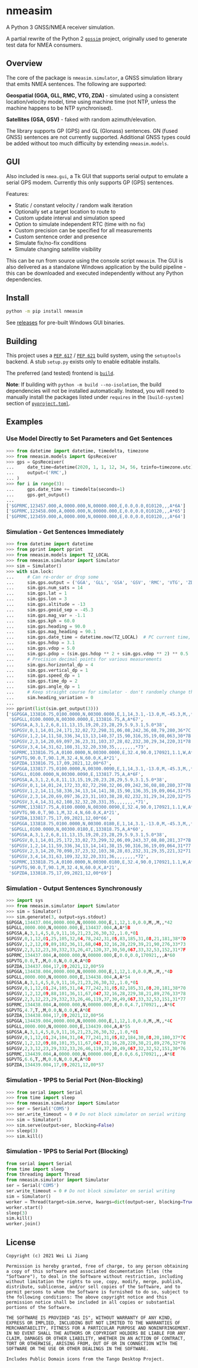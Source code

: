 # nmeasim

A Python 3 GNSS/NMEA receiver simulation.

A partial rewrite of the Python 2 [`gpssim`](https://pypi.org/project/gpssim/) project, originally used to generate test data for NMEA consumers.

## Overview

The core of the package is `nmeasim.simulator`, a GNSS simulation library that emits NMEA sentences. The following are supported:

**Geospatial (GGA, GLL, RMC, VTG, ZDA)** - simulated using a consistent location/velocity model, time using machine time (not NTP, unless the machine happens to be NTP synchronised).

**Satellites (GSA, GSV)** - faked with random azimuth/elevation.

The library supports GP (GPS) and GL (Glonass) sentences. GN (fused GNSS) sentences are not currently supported. Additional GNSS types could be added without too much difficulty by extending `nmeasim.models`.

## GUI

Also included is `nmea.gui`, a Tk GUI that supports serial output to emulate a serial GPS modem. Currently this only supports GP (GPS) sentences.

Features:

- Static / constant velocity / random walk iteration
- Optionally set a target location to route to
- Custom update interval and simulation speed
- Option to simulate independent RTC (time with no fix)
- Custom precision can be specified for all measurements
- Custom sentence order and presence
- Simulate fix/no-fix conditions
- Simulate changing satellite visibility

This can be run from source using the console script `nmeasim`.
The GUI is also delivered as a standalone Windows application by the build pipeline - this can be downloaded and executed independently without any Python dependencies.


## Install

```sh
python -m pip install nmeasim
```

See [releases](https://gitlab.com/nmeasim/nmeasim/-/releases) for pre-built Windows GUI binaries.

## Building

This project uses a [`PEP 617`](https://peps.python.org/pep-0517/) / [`PEP 621`](https://peps.python.org/pep-0621/) build system, using the `setuptools` backend. A stub `setup.py` exists only to enable editable installs.

The preferred (and tested) frontend is [`build`](https://pypi.org/project/build/).

**Note**: If building with `python -m build --no-isolation`, the build dependencies will not be installed automatically. Instead, you will need to manually install the packages listed under `requires` in the `[build-system]` section of [`pyproject.toml`](pyproject.toml).


## Examples

### Use Model Directly to Set Parameters and Get Sentences

```python
>>> from datetime import datetime, timedelta, timezone
>>> from nmeasim.models import GpsReceiver
>>> gps = GpsReceiver(
...     date_time=datetime(2020, 1, 1, 12, 34, 56, tzinfo=timezone.utc),
...     output=('RMC',)
... )
>>> for i in range(3):
...     gps.date_time += timedelta(seconds=1)
...     gps.get_output()
... 
['$GPRMC,123457.000,A,0000.000,N,00000.000,E,0.0,0.0,010120,,,A*6A']
['$GPRMC,123458.000,A,0000.000,N,00000.000,E,0.0,0.0,010120,,,A*65']
['$GPRMC,123459.000,A,0000.000,N,00000.000,E,0.0,0.0,010120,,,A*64']
```

### Simulation - Get Sentences Immediately

```python
>>> from datetime import datetime
>>> from pprint import pprint
>>> from nmeasim.models import TZ_LOCAL
>>> from nmeasim.simulator import Simulator
>>> sim = Simulator()
>>> with sim.lock:
...     # Can re-order or drop some
...     sim.gps.output = ('GGA', 'GLL', 'GSA', 'GSV', 'RMC', 'VTG', 'ZDA')
...     sim.gps.num_sats = 14
...     sim.gps.lat = 1
...     sim.gps.lon = 3
...     sim.gps.altitude = -13
...     sim.gps.geoid_sep = -45.3
...     sim.gps.mag_var = -1.1
...     sim.gps.kph = 60.0
...     sim.gps.heading = 90.0
...     sim.gps.mag_heading = 90.1
...     sim.gps.date_time = datetime.now(TZ_LOCAL)  # PC current time, local time zone
...     sim.gps.hdop = 3.1
...     sim.gps.vdop = 5.0
...     sim.gps.pdop = (sim.gps.hdop ** 2 + sim.gps.vdop ** 2) ** 0.5
...     # Precision decimal points for various measurements
...     sim.gps.horizontal_dp = 4
...     sim.gps.vertical_dp = 1
...     sim.gps.speed_dp = 1
...     sim.gps.time_dp = 2
...     sim.gps.angle_dp = 1
...     # Keep straight course for simulator - don't randomly change the heading
...     sim.heading_variation = 0
...
>>> pprint(list(sim.get_output(3)))
['$GPGGA,133816.75,0100.0000,N,00300.0000,E,1,14,3.1,-13.0,M,-45.3,M,,*55',
 '$GPGLL,0100.0000,N,00300.0000,E,133816.75,A,A*67',
 '$GPGSA,A,3,1,2,6,8,11,13,15,19,20,23,28,29,5.9,3.1,5.0*38',
 '$GPGSV,0,1,14,01,24,171,32,02,72,298,31,06,08,242,36,08,79,280,36*7C',
 '$GPGSV,1,2,14,11,58,336,34,13,13,140,37,15,90,316,35,19,08,063,30*7B',
 '$GPGSV,2,3,14,20,69,097,36,23,31,103,37,28,02,232,30,29,34,220,31*78',
 '$GPGSV,3,4,14,31,62,108,31,32,20,330,35,,,,,,,,*73',
 '$GPRMC,133816.75,A,0100.0000,N,00300.0000,E,32.4,90.0,170921,1.1,W,A*29',
 '$GPVTG,90.0,T,90.1,M,32.4,N,60.0,K,A*21',
 '$GPZDA,133816.75,17,09,2021,12,00*67',
 '$GPGGA,133817.75,0100.0000,N,00300.0090,E,1,14,3.1,-13.0,M,-45.3,M,,*5D',
 '$GPGLL,0100.0000,N,00300.0090,E,133817.75,A,A*6F',
 '$GPGSA,A,3,1,2,6,8,11,13,15,19,20,23,28,29,5.9,3.1,5.0*38',
 '$GPGSV,0,1,14,01,24,172,33,02,72,298,32,06,09,242,36,08,80,280,37*7B',
 '$GPGSV,1,2,14,11,58,336,34,13,14,141,38,15,90,136,35,19,09,064,31*75',
 '$GPGSV,2,3,14,20,69,097,36,23,31,103,38,28,02,232,31,29,34,220,32*75',
 '$GPGSV,3,4,14,31,62,108,32,32,20,331,35,,,,,,,,*71',
 '$GPRMC,133817.75,A,0100.0000,N,00300.0090,E,32.4,90.0,170921,1.1,W,A*21',
 '$GPVTG,90.0,T,90.1,M,32.4,N,60.0,K,A*21',
 '$GPZDA,133817.75,17,09,2021,12,00*66',
 '$GPGGA,133818.75,0100.0000,N,00300.0180,E,1,14,3.1,-13.0,M,-45.3,M,,*52',
 '$GPGLL,0100.0000,N,00300.0180,E,133818.75,A,A*60',
 '$GPGSA,A,3,1,2,6,8,11,13,15,19,20,23,28,29,5.9,3.1,5.0*38',
 '$GPGSV,0,1,14,01,25,172,33,02,73,299,32,06,09,243,37,08,80,281,37*7B',
 '$GPGSV,1,2,14,11,59,336,34,13,14,141,38,15,90,316,36,19,09,064,31*77',
 '$GPGSV,2,3,14,20,70,098,37,23,32,103,38,28,03,232,31,29,35,221,32*71',
 '$GPGSV,3,4,14,31,63,109,32,32,20,331,36,,,,,,,,*72',
 '$GPRMC,133818.75,A,0100.0000,N,00300.0180,E,32.4,90.0,170921,1.1,W,A*2E',
 '$GPVTG,90.0,T,90.1,M,32.4,N,60.0,K,A*21',
 '$GPZDA,133818.75,17,09,2021,12,00*69']
```

### Simulation - Output Sentences Synchronously

```python
>>> import sys
>>> from nmeasim.simulator import Simulator
>>> sim = Simulator()
>>> sim.generate(3, output=sys.stdout)
$GPGGA,134437.004,0000.000,N,00000.000,E,1,12,1.0,0.0,M,,M,,*42
$GPGLL,0000.000,N,00000.000,E,134437.004,A,A*5B
$GPGSA,A,3,1,4,5,8,9,11,16,21,23,26,30,32,,1.0,*01
$GPGSV,0,1,12,01,25,105,32,04,78,242,31,05,83,185,31,08,21,181,38*7D
$GPGSV,1,2,12,09,89,102,36,11,68,048,32,16,28,229,39,21,90,276,33*73
$GPGSV,2,3,12,23,30,332,33,26,47,120,37,30,50,067,33,32,53,152,31*7F
$GPRMC,134437.004,A,0000.000,N,00000.000,E,0.0,0.0,170921,,,A*60
$GPVTG,0.0,T,,M,0.0,N,0.0,K,A*0D
$GPZDA,134437.004,17,09,2021,12,00*59
$GPGGA,134438.004,0000.000,N,00000.000,E,1,12,1.0,0.0,M,,M,,*4D
$GPGLL,0000.000,N,00000.000,E,134438.004,A,A*54
$GPGSA,A,3,1,4,5,8,9,11,16,21,23,26,30,32,,1.0,*01
$GPGSV,0,1,12,01,24,105,31,04,77,242,31,05,82,185,31,08,20,181,38*70
$GPGSV,1,2,12,09,88,101,36,11,67,047,32,16,28,229,38,21,89,276,33*78
$GPGSV,2,3,12,23,29,332,33,26,46,119,37,30,49,067,33,32,53,151,31*77
$GPRMC,134438.004,A,0000.000,N,00000.000,E,0.0,4.7,170921,,,A*6C
$GPVTG,4.7,T,,M,0.0,N,0.0,K,A*0E
$GPZDA,134438.004,17,09,2021,12,00*56
$GPGGA,134439.004,0000.000,N,00000.000,E,1,12,1.0,0.0,M,,M,,*4C
$GPGLL,0000.000,N,00000.000,E,134439.004,A,A*55
$GPGSA,A,3,1,4,5,8,9,11,16,21,23,26,30,32,,1.0,*01
$GPGSV,0,1,12,01,24,104,31,04,77,241,31,05,82,184,30,08,20,180,37*7C
$GPGSV,1,2,12,09,88,101,35,11,67,047,31,16,28,228,38,21,89,276,32*78
$GPGSV,2,3,12,23,29,332,33,26,46,119,37,30,49,067,32,32,52,151,30*76
$GPRMC,134439.004,A,0000.000,N,00000.000,E,0.0,6.6,170921,,,A*6E
$GPVTG,6.6,T,,M,0.0,N,0.0,K,A*0D
$GPZDA,134439.004,17,09,2021,12,00*57
```

### Simulation - 1PPS to Serial Port (Non-Blocking)

```python
>>> from serial import Serial
>>> from time import sleep
>>> from nmeasim.simulator import Simulator
>>> ser = Serial('COM5')
>>> ser.write_timeout = 0 # Do not block simulator on serial writing
>>> sim = Simulator()
>>> sim.serve(output=ser, blocking=False)
>>> sleep(3)
>>> sim.kill()
```

### Simulation - 1PPS to Serial Port (Blocking)

```python
from serial import Serial
from time import sleep
from threading import Thread
from nmeasim.simulator import Simulator
ser = Serial('COM5')
ser.write_timeout = 0 # Do not block simulator on serial writing
sim = Simulator()
worker = Thread(target=sim.serve, kwargs=dict(output=ser, blocking=True))
worker.start()
sleep(3)
sim.kill()
worker.join()
```

## License

```
Copyright (c) 2021 Wei Li Jiang

Permission is hereby granted, free of charge, to any person obtaining a copy of this software and associated documentation files (the "Software"), to deal in the Software without restriction, including without limitation the rights to use, copy, modify, merge, publish, distribute, sublicense, and/or sell copies of the Software, and to permit persons to whom the Software is furnished to do so, subject to the following conditions: The above copyright notice and this permission notice shall be included in all copies or substantial portions of the Software. 

THE SOFTWARE IS PROVIDED "AS IS", WITHOUT WARRANTY OF ANY KIND, EXPRESS OR IMPLIED, INCLUDING BUT NOT LIMITED TO THE WARRANTIES OF MERCHANTABILITY, FITNESS FOR A PARTICULAR PURPOSE AND NONINFRINGEMENT. IN NO EVENT SHALL THE AUTHORS OR COPYRIGHT HOLDERS BE LIABLE FOR ANY CLAIM, DAMAGES OR OTHER LIABILITY, WHETHER IN AN ACTION OF CONTRACT, TORT OR OTHERWISE, ARISING FROM, OUT OF OR IN CONNECTION WITH THE SOFTWARE OR THE USE OR OTHER DEALINGS IN THE SOFTWARE.

Includes Public Domain icons from the Tango Desktop Project.
```
